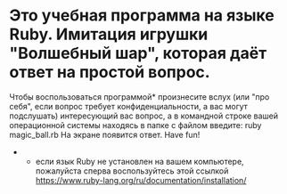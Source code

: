 # Это учебная программа на языке Ruby. Имитация игрушки "Волшебный шар", которая даёт ответ на простой вопрос.
Чтобы воспользоваться программой* произнесите вслух (или "про себя", если вопрос требует конфиденциальности, а вас могут подслушать) интересующий вас вопрос, а в командной строке вашей операционной системы находясь в папке с файлом введите: 
ruby magic_ball.rb
На экране появится ответ. 
Have fun!

* - если язык Ruby не установлен на вашем компьютере, пожалуйста сперва воспользуйтесь этой ссылкой https://www.ruby-lang.org/ru/documentation/installation/
